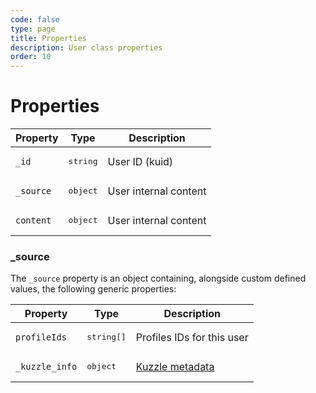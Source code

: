 ```yaml
---
code: false
type: page
title: Properties
description: User class properties
order: 10
---
```


# Properties


| Property  | Type              | Description                                                   |
|-----------|-------------------|---------------------------------------------------------------|
| `_id`     | <pre>string</pre> | User ID (kuid)                                                |
| `_source` | <pre>object</pre> | User internal content <SinceBadge since="auto-version"/>      |
| `content` | <pre>object</pre> | User internal content <DeprecatedBadge since="auto-version"/> |

### _source

The `_source` property is an object containing, alongside custom defined values, the following generic properties:

| Property       | Type                | Description                                                                  |
|----------------|---------------------|------------------------------------------------------------------------------|
| `profileIds`   | <pre>string[]</pre> | Profiles IDs for this user                                                   |
| `_kuzzle_info` | <pre>object</pre>   | [Kuzzle metadata](/core/2/guides/main-concepts/data-storage#kuzzle-metadata) |
